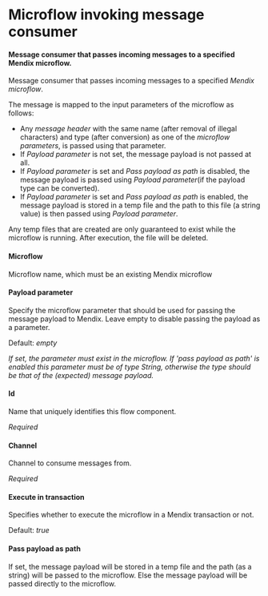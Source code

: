# Microflow invoking message consumer
#### Message consumer that passes incoming messages to a specified Mendix microflow.
Message consumer that passes incoming messages to a specified <i>Mendix microflow</i>.

The message is mapped to the input parameters of the microflow as follows:

- Any <i>message header</i> with the same name (after removal of illegal characters) and type (after conversion) as one of the <i>microflow parameters</i>, is passed using that parameter.
- If <i>Payload parameter</i> is not set, the message payload is not passed at all.
- If <i>Payload parameter</i> is set and <i>Pass payload as path</i> is disabled, the message payload is passed using <i>Payload parameter</i>(if the payload type can be converted).
- If <i>Payload parameter</i> is set and <i>Pass payload as path</i> is enabled, the message payload is stored in a temp file and the path to this file (a string value) is then passed using <i>Payload parameter</i>.

Any temp files that are created are only guaranteed to exist while the microflow is running. After execution, the file will be deleted. 

#### Microflow
Microflow name, which must be an existing Mendix microflow

#### Payload parameter
Specify the microflow parameter that should be used for passing the message payload to Mendix. 
Leave empty to disable passing the payload as a parameter.

Default: <i> empty </i>

<i>If set, the parameter must exist in the microflow. If 'pass payload as path' is enabled this parameter must be of type String, otherwise the type should be that of the (expected) message payload.</i>

#### Id
Name that uniquely identifies this flow component.

<i>Required</i>

#### Channel
Channel to consume messages from.

<i>Required</i>

#### Execute in transaction
Specifies whether to execute the microflow in a Mendix transaction or not.

Default: <i> true</i>

#### Pass payload as path
If set, the message payload will be stored in a temp file and the path (as a string) will be passed to the microflow. 
Else the message payload will be passed directly to the microflow.

